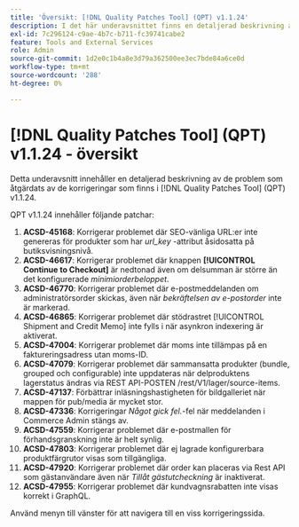 ```yaml
---
title: 'Översikt: [!DNL Quality Patches Tool] (QPT) v1.1.24'
description: I det här underavsnittet finns en detaljerad beskrivning av de problem som åtgärdats av de korrigeringar som finns i  [!DNL Quality Patches Tool] (QPT) v1.1.24.
exl-id: 7c296124-c9ae-4b7c-b711-fc39741cabe2
feature: Tools and External Services
role: Admin
source-git-commit: 1d2e0c1b4a8e3d79a362500ee3ec7bde84a6ce0d
workflow-type: tm+mt
source-wordcount: '288'
ht-degree: 0%

---
```


# [!DNL Quality Patches Tool] (QPT) v1.1.24 - översikt

Detta underavsnitt innehåller en detaljerad beskrivning av de problem som åtgärdats av de korrigeringar som finns i [!DNL Quality Patches Tool] (QPT) v1.1.24.

QPT v1.1.24 innehåller följande patchar:

1. **ACSD-45168**: Korrigerar problemet där SEO-vänliga URL:er inte genereras för produkter som har *url_key* -attribut åsidosatta på butiksvisningsnivå.
1. **ACSD-46617**: Korrigerar problemet där knappen **[!UICONTROL Continue to Checkout]** är nedtonad även om delsumman är större än det konfigurerade *minimiorderbeloppet*.
1. **ACSD-46770**: Korrigerar problemet där e-postmeddelanden om administratörsorder skickas, även när *bekräftelsen av e-postorder* inte är markerad.
1. **ACSD-46865**: Korrigerar problemet där stödrastret [!UICONTROL Shipment and Credit Memo] inte fylls i när asynkron indexering är aktiverat.
1. **ACSD-47004**: Korrigerar problemet där moms inte tillämpas på en faktureringsadress utan moms-ID.
1. **ACSD-47079**: Korrigerar problemet där sammansatta produkter (bundle, grouped och configurable) inte uppdateras när delproduktens lagerstatus ändras via REST API-POSTEN /rest/V1/lager/source-items.
1. **ACSD-47137**: Förbättrar inläsningshastigheten för bildgalleriet när mappen för pub/media är mycket stor.
1. **ACSD-47336**: Korrigeringar *Något gick fel.*-fel när meddelanden i Commerce Admin stängs av.
1. **ACSD-47559**: Korrigerar problemet där e-postmallen för förhandsgranskning inte är helt synlig.
1. **ACSD-47803**: Korrigerar problemet där ej lagrade konfigurerbara produktfärgrutor visas som tillgängliga.
1. **ACSD-47920**: Korrigerar problemet där order kan placeras via Rest API som gästanvändare även när *Tillåt gästutcheckning* är inaktiverat.
1. **ACSD-47955**: Korrigerar problemet där kundvagnsrabatten inte visas korrekt i GraphQL.

Använd menyn till vänster för att navigera till en viss korrigeringssida.
